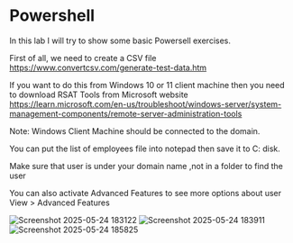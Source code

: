 # Powershell

In this lab I will try to show some basic Powersell exercises.

First of all, we need to create a CSV file https://www.convertcsv.com/generate-test-data.htm

If you want to do this from Windows 10 or 11 client machine then you need to  download RSAT Tools from Microsoft website  https://learn.microsoft.com/en-us/troubleshoot/windows-server/system-management-components/remote-server-administration-tools

Note: Windows Client Machine should be connected to the domain.

You can put the list of employees file into notepad then save it to C: disk. 

Make sure that user is under your domain name ,not in a folder to find the user

You can also activate Advanced Features to see more options about user View > Advanced Features

![Screenshot 2025-05-24 183122](https://github.com/user-attachments/assets/65b17eeb-6874-42e9-ae87-f3194989e549)
![Screenshot 2025-05-24 183911](https://github.com/user-attachments/assets/0054fca1-50ad-420f-92f6-6b6076e36c62)
![Screenshot 2025-05-24 185825](https://github.com/user-attachments/assets/a6cdc1c5-34ce-42f0-94dc-7c1b08f97de7)
